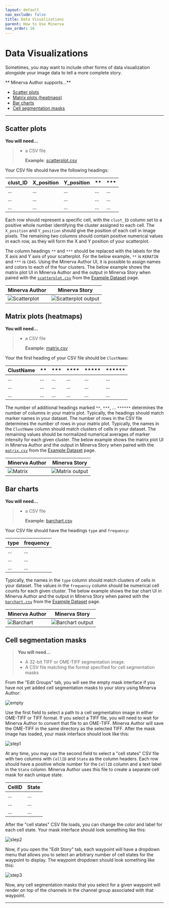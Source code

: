 ```yaml
---
layout: default
nav_exclude: false
title: Data Visualizations
parent: How to Use Minerva
nav_order: 16
---
```

# Data Visualizations

Sometimes, you may want to include other forms of data visualization alongside your image data to tell a more complete story. 

** Minerva Author supports...**

* [Scatter plots](./data-visualizations.md#scatter-plots)
* [Matrix plots (heatmaps)](./data-visualizations.md#matrix-plots-heatmaps)
* [Bar charts](./data-visualizations.md#bar-charts)
* [Cell segmentation masks](./data-visualizations.md#cell-segmentation-masks)

---

## Scatter plots

**You will need...**


> * a CSV file 
>
>   **Example**: [scatterplot.csv](https://gist.githubusercontent.com/thejohnhoffer/f08eac0a9e15ad50eeb21f84276c93e4/raw/scatterplot.csv)

Your CSV file should have the following headings:

| clust_ID | X_position | Y_position | **  | *** |
|----------|------------|------------|-----|-----|
| ...      | ...        | ...        | ... | ... |
| ...      | ...        | ...        | ... | ... |
| ...      | ...        | ...        | ... | ... |

Each row should represent a specific cell, with the `clust_ID` column set to a positive whole number identifying the cluster assigned to each cell. The `X_position` and `Y_position` should give the position of each cell in image pixels. The remaining two columns should contain positive numerical values in each row, as they will form the X and Y position of your scatterplot.

The column headings `**` and `***` should be replaced with the labels for the X axis and Y axis of your scatterplot. For the below example, `**` is `KERATIN` and `***` is `CD45`. Using the Minerva Author UI, it is possible to assign names and colors to each of the four clusters. The below example shows the matrix plot UI in Minerva Author and the output in Minerva Story when paired with the [`scatterplot.csv`](https://gist.githubusercontent.com/thejohnhoffer/f08eac0a9e15ad50eeb21f84276c93e4/raw/scatterplot.csv) from the [Example Dataset](https://github.com/labsyspharm/minerva-story/wiki/Example-Dataset) page.

| Minerva Author | Minerva Story  |
|-----------|-----|
| ![Scatterplot](https://user-images.githubusercontent.com/9781588/111822148-d0e61900-88b9-11eb-9cd1-8c3a19f50c61.png) | ![Scatterplot output](https://user-images.githubusercontent.com/9781588/111824750-faed0a80-88bc-11eb-9ae7-f248db3500f9.png) |

## Matrix plots (heatmaps)


**You will need...**
> * a CSV file 
> 
>   **Example**: [matrix.csv](https://gist.githubusercontent.com/thejohnhoffer/f08eac0a9e15ad50eeb21f84276c93e4/raw/matrix.csv)

Your the first heading of your CSV file should be `ClustName`:

| ClustName | **  | *** | **** | ***** | ****** |
|-----------|-----|-----|------|-------|--------|
| ...       | ... | ... | ...  | ...   | ...    |
| ...       | ... | ... | ...  | ...   | ...    |
| ...       | ... | ... | ...  | ...   | ...    |

The number of additional headings marked `**`, `***`, ... `******` determines the number of columns in your matrix plot. Typically, the headings should match marker names in your dataset. The number of rows in the CSV file determines the number of rows in your matrix plot. Typically, the names in the `ClustName` column should match clusters of cells in your dataset. The remaining values should be normalized numerical averages of marker intensity for each given cluster. The below example shows the matrix plot UI in Minerva Author and the output in Minerva Story when paired with the [`matrix.csv`](https://gist.githubusercontent.com/thejohnhoffer/f08eac0a9e15ad50eeb21f84276c93e4/raw/matrix.csv) from the [Example Dataset](https://github.com/labsyspharm/minerva-story/wiki/Example-Dataset) page.

| Minerva Author | Minerva Story  |
|-----------|-----|
| ![Matrix](https://user-images.githubusercontent.com/9781588/111826503-21ac4080-88bf-11eb-99f7-f70a21bcadd0.png) | ![Matrix output](https://user-images.githubusercontent.com/9781588/111827106-e3635100-88bf-11eb-88c4-c8f9ef8dd0d0.png) |


## Bar charts 


**You will need...**
> * a CSV file 
> 
>   **Example**: [barchart.csv](https://gist.githubusercontent.com/thejohnhoffer/f08eac0a9e15ad50eeb21f84276c93e4/raw/barchart.csv)

Your CSV file should have the headings `type` and `frequency`:

| type | frequency |
|------|-----------|
| ...  | ...       |
| ...  | ...       |
| ...  | ...       |

Typically, the names in the `type` column should match clusters of cells in your dataset. The values in the `frequency` column should be numerical cell counts for each given cluster. The below example shows the bar chart UI in Minerva Author and the output in Minerva Story when paired with the [`barchart.csv`](https://gist.githubusercontent.com/thejohnhoffer/f08eac0a9e15ad50eeb21f84276c93e4/raw/barchart.csv) from the [Example Dataset](https://github.com/labsyspharm/minerva-story/wiki/Example-Dataset) page.

| Minerva Author | Minerva Story  |
|-----------|-----|
| ![Barchart](https://user-images.githubusercontent.com/9781588/111828823-3e964300-88c2-11eb-8bcf-7cf42831cfd2.png) | ![Barchart output](https://user-images.githubusercontent.com/9781588/111828824-3fc77000-88c2-11eb-93aa-1a6f41b634cd.png) |


## Cell segmentation masks


> **You will need...**
> * A 32-bit TIFF or OME-TIFF segmentation image.
> * A CSV file matching the format specified for cell segmentation masks

From the "Edit Groups" tab, you will see the empty mask interface if you have not yet added cell segmentation masks to your story using Minerva Author:

![empty](https://user-images.githubusercontent.com/9781588/112503952-b8ff1100-8d61-11eb-94a2-09fd0ee7097c.png)

Use the first field to select a path to a cell segmentation image in either OME-TIFF or TIFF format. If you select a TIFF file, you will need to wait for Minerva Author to convert that file to an OME-TIFF. Minerva Author will save the OME-TIFF in the same directory as the selected TIFF. After the mask image has loaded, your mask interface should look like this:


![step1](https://user-images.githubusercontent.com/9781588/112503951-b8ff1100-8d61-11eb-97da-52ee16e363ba.png)

At any time, you may use the second field to select a "cell states" CSV file with two columns with `CellID` and `State` as the column headers. Each row should have a positive whole number for the `CellID` column and a text label in the `State` column. Minerva Author uses this file to create a separate cell mask for each unique state.

| CellID | State |
|------|-----------|
| ...  | ...       |
| ...  | ...       |
| ...  | ...       |

After the "cell states" CSV file loads, you can change the color and label for each cell state. Your mask interface should look something like this:

![step2](https://user-images.githubusercontent.com/9781588/112507501-147ece00-8d65-11eb-8654-98cbb674f497.png)

Now, if you open the "Edit Story" tab, each waypoint will have a dropdown menu that allows you to select an arbitrary number of cell states for the waypoint to display. The waypoint dropdown should look something like this:

![step3](https://user-images.githubusercontent.com/9781588/112503949-b8667a80-8d61-11eb-9f73-164d9073e147.png)

Now, any cell segmentation masks that you select for a given waypoint will render on top of the channels in the channel group associated with that waypoint.


---
